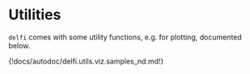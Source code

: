 # Utilities

`delfi` comes with some utility functions, e.g. for plotting, documented below.

{!docs/autodoc/delfi.utils.viz.samples_nd.md!}
